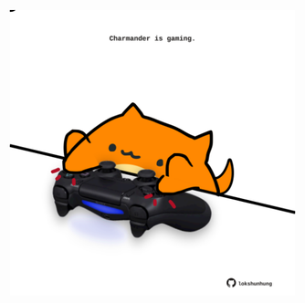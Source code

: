 <!-- built at 24/06/2023, 14:00:59 UTC -->
<p align="center">
  <img width="500" height="500" src="./ReadmeImage.svg">
</p>
